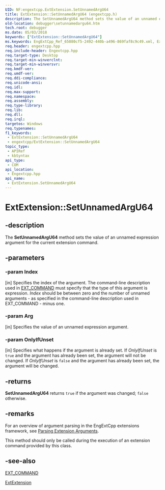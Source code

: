 ```yaml
---
UID: NF:engextcpp.ExtExtension.SetUnnamedArgU64
title: ExtExtension::SetUnnamedArgU64 (engextcpp.h)
description: The SetUnnamedArgU64 method sets the value of an unnamed expression argument for the current extension command.
old-location: debugger\setunnamedargu64.htm
tech.root: debugger
ms.date: 05/03/2018
keywords: ["ExtExtension::SetUnnamedArgU64"]
ms.keywords: EngExtCpp_Ref_65080cf5-2492-440b-a496-869faf8c9c49.xml, ExtExtension class [Windows Debugging],SetUnnamedArgU64 method, ExtExtension.SetUnnamedArgU64, ExtExtension::SetUnnamedArgU64, SetUnnamedArgU64, SetUnnamedArgU64 method [Windows Debugging], SetUnnamedArgU64 method [Windows Debugging],ExtExtension class, debugger.setunnamedargu64
req.header: engextcpp.hpp
req.include-header: Engextcpp.hpp
req.target-type: Desktop
req.target-min-winverclnt: 
req.target-min-winversvr: 
req.kmdf-ver: 
req.umdf-ver: 
req.ddi-compliance: 
req.unicode-ansi: 
req.idl: 
req.max-support: 
req.namespace: 
req.assembly: 
req.type-library: 
req.lib: 
req.dll: 
req.irql: 
targetos: Windows
req.typenames: 
f1_keywords:
 - ExtExtension::SetUnnamedArgU64
 - engextcpp/ExtExtension::SetUnnamedArgU64
topic_type:
 - APIRef
 - kbSyntax
api_type:
 - COM
api_location:
 - Engextcpp.hpp
api_name:
 - ExtExtension.SetUnnamedArgU64
---
```


# ExtExtension::SetUnnamedArgU64


## -description

The <b>SetUnnamedArgU64</b> method sets the value of an unnamed expression argument for the current extension command.

## -parameters

### -param Index 

[in]
Specifies the index of the argument.  The command-line description used in <a href="/windows-hardware/drivers/ddi/engextcpp/nf-engextcpp-ext_command">EXT_COMMAND</a> must specify that the type of this argument is expression.  <i>Index</i> should be between zero and the number of unnamed arguments - as specified in the command-line description used in EXT_COMMAND - minus one.

### -param Arg 

[in]
Specifies the value of an unnamed expression argument.

### -param OnlyIfUnset 

[in]
Specifies what happens if the argument is already set.  If <i>OnlyIfUnset</i> is <code>true</code> and the argument has already been set, the argument will not be changed.  If <i>OnlyIfUnset</i> is <code>false</code> and the argument has already been set, the argument will be changed.

## -returns

<b>SetUnnamedArgU64</b> returns <code>true</code> if the argument was changed; <code>false</code> otherwise.

## -remarks

For an overview of argument parsing in the EngExtCpp extensions framework, see <a href="/windows-hardware/drivers/debugger/parsing-extension-arguments">Parsing Extension Arguments</a>.

This method should only be called during the execution of an extension command provided by this class.

## -see-also

<a href="/windows-hardware/drivers/ddi/engextcpp/nf-engextcpp-ext_command">EXT_COMMAND</a>



<a href="/previous-versions/ff543981(v=vs.85)">ExtExtension</a>

